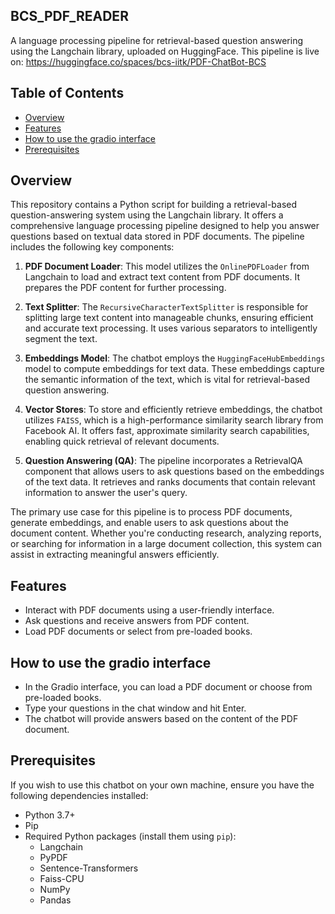 ## BCS_PDF_READER
A language processing pipeline for retrieval-based question answering using the Langchain library, uploaded on HuggingFace.
This pipeline is live on: https://huggingface.co/spaces/bcs-iitk/PDF-ChatBot-BCS

## Table of Contents 

- [Overview](#overview)
- [Features](#features)
- [How to use the gradio interface](#howtousethegradiointerface)
- [Prerequisites](#prerequisites)

## Overview

This repository contains a Python script for building a retrieval-based question-answering system using the Langchain library. It offers a comprehensive language processing pipeline designed to help you answer questions based on textual data stored in PDF documents. The pipeline includes the following key components:

1. **PDF Document Loader**: This model utilizes the `OnlinePDFLoader` from Langchain to load and extract text content from PDF documents. It prepares the PDF content for further processing.

2. **Text Splitter**: The `RecursiveCharacterTextSplitter` is responsible for splitting large text content into manageable chunks, ensuring efficient and accurate text processing. It uses various separators to intelligently segment the text.

3. **Embeddings Model**: The chatbot employs the `HuggingFaceHubEmbeddings` model to compute embeddings for text data. These embeddings capture the semantic information of the text, which is vital for retrieval-based question answering.

4. **Vector Stores**: To store and efficiently retrieve embeddings, the chatbot utilizes `FAISS`, which is a high-performance similarity search library from Facebook AI. It offers fast, approximate similarity search capabilities, enabling quick retrieval of relevant documents.

5. **Question Answering (QA)**: The pipeline incorporates a RetrievalQA component that allows users to ask questions based on the embeddings of the text data. It retrieves and ranks documents that contain relevant information to answer the user's query.

The primary use case for this pipeline is to process PDF documents, generate embeddings, and enable users to ask questions about the document content. Whether you're conducting research, analyzing reports, or searching for information in a large document collection, this system can assist in extracting meaningful answers efficiently.

## Features
- Interact with PDF documents using a user-friendly interface.
- Ask questions and receive answers from PDF content.
- Load PDF documents or select from pre-loaded books.

## How to use the gradio interface
- In the Gradio interface, you can load a PDF document or choose from pre-loaded books. 
- Type your questions in the chat window and hit Enter.
- The chatbot will provide answers based on the content of the PDF document.
  
## Prerequisites

If you wish to use this chatbot on your own machine, ensure you have the following dependencies installed:

- Python 3.7+
- Pip
- Required Python packages (install them using `pip`):
  - Langchain
  - PyPDF
  - Sentence-Transformers
  - Faiss-CPU
  - NumPy
  - Pandas
